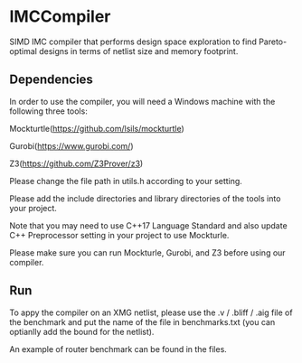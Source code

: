 # IMCCompiler
SIMD IMC compiler that performs design space exploration to find Pareto-optimal designs in terms of netlist size and memory footprint.

## Dependencies
In order to use the compiler, you will need a Windows machine with the following three tools:

Mockturtle(https://github.com/lsils/mockturtle)

Gurobi(https://www.gurobi.com/)

Z3(https://github.com/Z3Prover/z3)

Please change the file path in utils.h according to your setting.

Please add the include directories and library directories of the tools into your project.

Note that you may need to use C++17 Language Standard and also update C++ Preprocessor setting in your project to use Mockturle.

Please make sure you can run Mockturle, Gurobi, and Z3 before using our compiler.

## Run
To appy the compiler on an XMG netlist, please use the .v / .bliff / .aig file of the benchmark and put the name of the file in benchmarks.txt (you can optianlly add the bound for the netlist).

An example of router benchmark can be found in the files.
